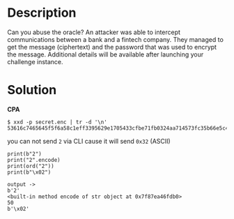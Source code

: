 # Description
Can you abuse the oracle?
An attacker was able to intercept communications between a bank and a fintech company. They managed to get the message (ciphertext) and the password that was used to encrypt the message.
Additional details will be available after launching your challenge instance.

# Solution
**CPA**
```
$ xxd -p secret.enc | tr -d '\n'
53616c7465645f5f6a58c1eff3395629e1705433cfbe71fb0324aa714573fc35b66e5c4b353dc12563bab309dc51d33973ba1a0e312171754dfe308d9534aa87
```
you can not send `2` via CLI cause it will send `0x32` (ASCII)
```
print(b"2")
print("2".encode)
print(ord("2"))
print(b"\x02")

output ->
b'2'
<built-in method encode of str object at 0x7f87ea46fdb0>
50
b'\x02'
```